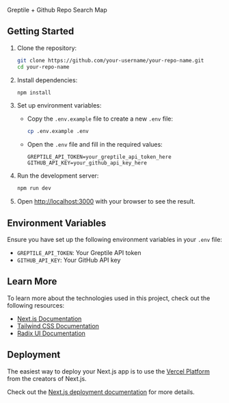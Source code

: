 Greptile + Github Repo Search Map

## Getting Started

1. Clone the repository:
   ```bash
   git clone https://github.com/your-username/your-repo-name.git
   cd your-repo-name
   ```

2. Install dependencies:
   ```bash
   npm install
   ```

3. Set up environment variables:
   - Copy the `.env.example` file to create a new `.env` file:
     ```bash
     cp .env.example .env
     ```
   - Open the `.env` file and fill in the required values:
     ```
     GREPTILE_API_TOKEN=your_greptile_api_token_here
     GITHUB_API_KEY=your_github_api_key_here
     ```

4. Run the development server:
   ```bash
   npm run dev
   ```

5. Open [http://localhost:3000](http://localhost:3000) with your browser to see the result.

## Environment Variables

Ensure you have set up the following environment variables in your `.env` file:

- `GREPTILE_API_TOKEN`: Your Greptile API token
- `GITHUB_API_KEY`: Your GitHub API key

## Learn More

To learn more about the technologies used in this project, check out the following resources:

- [Next.js Documentation](https://nextjs.org/docs)
- [Tailwind CSS Documentation](https://tailwindcss.com/docs)
- [Radix UI Documentation](https://www.radix-ui.com/docs/primitives/overview/introduction)

## Deployment

The easiest way to deploy your Next.js app is to use the [Vercel Platform](https://vercel.com/new?utm_medium=default-template&filter=next.js&utm_source=create-next-app&utm_campaign=create-next-app-readme) from the creators of Next.js.

Check out the [Next.js deployment documentation](https://nextjs.org/docs/app/building-your-application/deploying) for more details.
